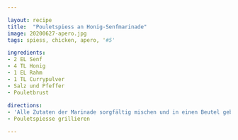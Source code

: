 ```yaml
---

layout: recipe
title:  "Pouletspiess an Honig-Senfmarinade"
image: 20200627-apero.jpg
tags: spiess, chicken, apero, '#5'

ingredients:
- 2 EL Senf
- 4 TL Honig
- 1 EL Rahm
- 1 TL Currypulver
- Salz und Pfeffer
- Pouletbrust 
 
directions:
- 'Alle Zutaten der Marinade sorgfältig mischen und in einen Beutel geben. Pouletbrust abspülen und trocken tupfen. Anschliessend in kleine Stücken schneiden und in der Marinade für ca. 2 Stunden einlegen'
- Pouletspiesse grillieren

---
```


